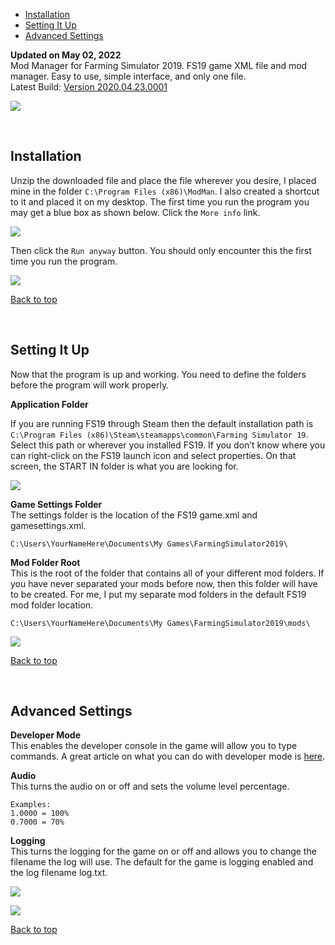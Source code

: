 *   [Installation](#Installation)
*   [Setting It Up](#SettingItUp)
*   [Advanced Settings](#AdvancedSettings)

**Updated on May 02, 2022**  
Mod Manager for Farming Simulator 2019. FS19 game XML file and mod manager. Easy to use, simple interface, and only one file.  
Latest Build: [Version 2020.04.23.0001](https://github.com/MichalAFerber/ModMan/releases/download/2020.04.23.001/ModMan_v2020_04_23_0001.zip)

![](/images/image.png)

<a id="Installation">&nbsp;</a>
## Installation

Unzip the downloaded file and place the file wherever you desire, I placed mine in the folder `C:\Program Files (x86)\ModMan`. I also created a shortcut to it and placed it on my desktop. The first time you run the program you may get a blue box as shown below. Click the `More info` link.

![](/images/image-1.png)

Then click the `Run anyway` button. You should only encounter this the first time you run the program.

![](/images/image-7.png)

[Back to top](#)

<a id="SettingItUp">&nbsp;</a>
## Setting It Up

Now that the program is up and working. You need to define the folders before the program will work properly.

**Application Folder**

If you are running FS19 through Steam then the default installation path is `C:\Program Files (x86)\Steam\steamapps\common\Farming Simulator 19`. Select this path or wherever you installed FS19. If you don’t know where you can right-click on the FS19 launch icon and select properties. On that screen, the START IN folder is what you are looking for.

![](/images/image-2.png)

**Game Settings Folder**  
The settings folder is the location of the FS19 game.xml and gamesettings.xml.

    C:\Users\YourNameHere\Documents\My Games\FarmingSimulator2019\
    
**Mod Folder Root**  
This is the root of the folder that contains all of your different mod folders. If you have never separated your mods before now, then this folder will have to be created. For me, I put my separate mod folders in the default FS19 mod folder location.

    C:\Users\YourNameHere\Documents\My Games\FarmingSimulator2019\mods\

![](/images/image-4.png)

[Back to top](#)

<a id="AdvancedSettings">&nbsp;</a>
## Advanced Settings

**Developer Mode**  
This enables the developer console in the game will allow you to type commands. A great article on what you can do with developer mode is [here](https://www.yekbot.com/farming-simulator-19-console-commands-developer-console/).   

**Audio**     
This turns the audio on or off and sets the volume level percentage.

    Examples:
    1.0000 = 100%
    0.7000 = 70%

**Logging**  
This turns the logging for the game on or off and allows you to change the filename the log will use. The default for the game is logging enabled and the log filename log.txt.

![](/images/image-5.png)

![](/images/image-6.png)

[Back to top](#)
